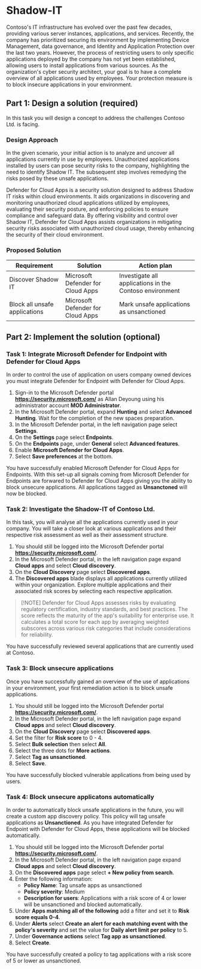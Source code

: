 # Shadow-IT

Contoso's IT infrastructure has evolved over the past few decades, providing various server instances, applications, and services. Recently, the company has prioritized securing its environment by implementing Device Management, data governance, and Identity and Application Protection over the last two years. However, the process of restricting users to only specific applications deployed by the company has not yet been established, allowing users to install applications from various sources. As the organization's cyber security architect, your goal is to have a complete overview of all applications used by employees. Your protection measure is to block insecure applications in your environment. 

## Part 1: Design a solution (required)

In this task you will design a concept to address the challenges Contoso Ltd. is facing.

### Design Approach

In the given scenario, your initial action is to analyze and uncover all applications currently in use by employees. Unauthorized applications installed by users can pose security risks to the company, highlighting the need to identify Shadow IT. The subsequent step involves remedying the risks posed by these unsafe applications.

Defender for Cloud Apps is a security solution designed to address Shadow IT risks within cloud environments. It aids organizations in discovering and monitoring unauthorized cloud applications utilized by employees, evaluating their security posture, and enforcing policies to ensure compliance and safeguard data. By offering visibility and control over Shadow IT, Defender for Cloud Apps assists organizations in mitigating security risks associated with unauthorized cloud usage, thereby enhancing the security of their cloud environment.

### Proposed Solution

|Requirement|Solution|Action plan|
|----|----|----|
|Discover Shadow IT|Microsoft Defender for Cloud Apps|Investigate all applications in the Contoso environment|
|Block all unsafe applications|Microsoft Defender for Cloud Apps|Mark unsafe applications as unsanctioned|

## Part 2: Implement the solution (optional)

### Task 1: Integrate Microsoft Defender for Endpoint with Defender for Cloud Apps

In order to control the use of application on users company owned devices you must integrate Defender for Endpoint with Defender for Cloud Apps.

1. Sign-in to the Microsoft Defender portal **https://security.microsoft.com/** as Allan Deyoung using his administrator account **MOD Administrator**.
2. In the Microsoft Defender portal, expand **Hunting** and select **Advanced Hunting**. Wait for the completion of the new spaces preparation.
3. In the Microsoft Defender portal, in the left navigation page select **Settings**.
4. On the **Settings** page select **Endpoints**.
5. On the **Endpoints** page, under **General** select **Advanced features**.
6. Enable **Microsoft Defender for Cloud Apps**.
7. Select **Save preferences** at the bottom.

You have successfully enabled Microsoft Defender for Cloud Apps for Endpoints. With this set-up all signals coming from Microsoft Defender for Endpoints are forwared to Defender for Cloud Apps giving you the ability to block unsecure applications. All applications tagged as **Unsanctoned** will now be blocked.

### Task 2: Investigate the Shadow-IT of Contoso Ltd.

In this task, you will analyse all the applications currently used in your company. You will take a closer look at various applications and their respective risk assessment as well as their assessment structure.

1. You should still be logged into the Microsoft Defender portal **https://security.microsoft.com/**.
2. In the Microsoft Defender portal, in the left navigation page expand **Cloud apps** and select **Cloud discovery**.
3. On the **Cloud Discovery** page select **Discovered apps**.
4. The **Discovered apps** blade displays all applications currently utilized within your organization. Explore multiple applications and their associated risk scores by selecting each respective application.

> [!NOTE] Defender for Cloud Apps assesses risks by evaluating regulatory certification, industry standards, and best practices. The score reflects the maturity of the app's suitability for enterprise use. It calculates a total score for each app by averaging weighted subscores across various risk categories that include considerations for reliability.

You have successfully reviewed several applications that are currently used at Contoso.

### Task 3: Block unsecure applications

Once you have successfully gained an overview of the use of applications in your environment, your first remediation action is to block unsafe applications.

1. You should still be logged into the Microsoft Defender portal **https://security.microsoft.com/**.
2. In the Microsoft Defender portal, in the left navigation page expand **Cloud apps** and select **Cloud discovery**.
3. On the **Cloud Discovery** page select **Discovered apps**.
4. Set the filter for **Risk score** to 0 - 4.
5. Select **Bulk selection** then select **All**.
6. Select the three dots for **More actions**.
7. Select **Tag as unsanctioned**.
8. Select **Save**.
   
You have successfully blocked vulnerable applications from being used by users.

### Task 4: Block unsecure applicatons automatically

In order to automatically block unsafe applications in the future, you will create a custom app discovery policy. This policy will tag unsafe applications as **Unsanctioned**. As you have integrated Defender for Endpoint with Defender for Cloud Apps, these applications will be blocked automatically.

1. You should still be logged into the Microsoft Defender portal **https://security.microsoft.com/**.
2. In the Microsoft Defender portal, in the left navigation page expand **Cloud apps** and select **Cloud discovery**.
3. On the **Discovered apps** page select **+ New policy from search**.
4. Enter the following information:
    - **Policy Name**: Tag unsafe apps as unsanctioned
    - **Policy severity**: Medium
    - **Description for users**: Applications with a risk score of 4 or lower will be unsanctioned and blocked automatically.
5. Under **Apps matching all of the following** add a filter and set it to **Risk score equals 0-4**.
6. Under **Alerts** select **Create an alert for each matching event with the policy's severity** and set the value for **Daily alert limit per policy** to 5.
7. Under **Governance actions** select **Tag app as unsanctioned**.
8. Select **Create**.

You have successfully created a policy to tag applications with a risk score of 5 or lower as unsanctioned.